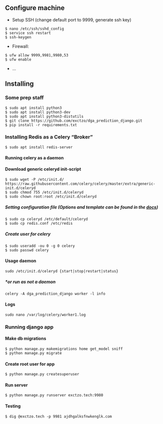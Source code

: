 ## Configure machine
- Setup SSH (change default port to 9999, generate ssh key)
```
$ nano /etc/ssh/sshd_config
$ service ssh restart
$ ssh-keygen
```
- Firewall:
```
$ ufw allow 9999,9981,9980,53
$ ufw enable
```
- ...

## Installing

### Some prep staff
```
$ sudo apt install python3
$ sudo apt install python3-dev
$ sudo apt install python3-distutils
$ git clone https://github.com/exctzo/dga_prediction_django.git
$ pip install -r requirements.txt
```

### Installing Redis as a Celery “Broker”
```
$ sudo apt install redis-server
```

#### Running celery as a daemon

#### Download generic celeryd init-script
```
$ sudo wget -P /etc/init.d/ https://raw.githubusercontent.com/celery/celery/master/extra/generic-init.d/celeryd
$ sudo chmod 755 /etc/init.d/celeryd
$ sudo chown root:root /etc/init.d/celeryd
```

##### Setting configuration file (Options and template can be found in the [docs](http://docs.celeryproject.org/en/3.1/tutorials/daemonizing.html))
```
$ sudo cp celeryd /etc/default/celeryd
$ sudo cp redis.conf /etc/redis
```

##### Create user for celery
```
$ sudo useradd -ou 0 -g 0 celery
$ sudo passwd celery
```
#### Usage daemon
```
sudo /etc/init.d/celeryd {start|stop|restart|status}
```
##### *or run as not a daemon
```
celery -A dga_prediction_django worker -l info
```
#### Logs
```
sudo nano /var/log/celery/worker1.log
```

### Running django app
#### Make db migrations
```
$ python manage.py makemigrations home get_model sniff
$ python manage.py migrate
```
#### Create root user for app
```
$ python manage.py createsuperuser
```
#### Run server
```
$ python manage.py runserver exctzo.tech:9980
```

#### Testing
```
$ dig @exctzo.tech -p 9981 ajdhgalksfnwkenglk.com
```
